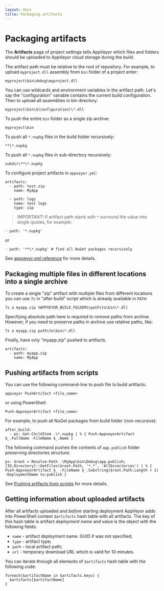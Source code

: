 ```yaml
---
layout: docs
title: Packaging artifacts
---
```


# Packaging artifacts

The **Artifacts** page of project settings tells AppVeyor which files and folders should be uploaded to AppVeyor cloud storage during the build.

The artifact path must be relative to the root of repository. For example, to upload `myproject.dll` assembly from `bin` folder of a project enter:

    myproject\bin\debug\myproject.dll

You can use wildcards and environment variables in the artifact path. Let's say the "configuration" variable contains the current build configuration. Then to upload all assemblies in bin directory:

    myproject\bin\$(configuration)\*.dll

To push the entire `bin` folder as a single zip archive:

    myproject\bin

To push all `*.nupkg` files in the build folder recursively:

    **\*.nupkg

To push all `*.nupkg` files in sub-directory recursively:

    subdir\**\*.nupkg

To configure project artifacts in `appveyor.yml`:

    artifacts:
      - path: test.zip
        name: MyApp

      - path: logs
        name: test logs
        type: zip

> IMPORTANT! If artifact path starts with `*` surround the value into single quotes, for example:

    - path: '*.nupkg'

or

    - path: '**\*.nupkg' # find all NuGet packages recursively

See [appveyor.yml reference](/docs/appveyor-yml) for more details.


## Packaging multiple files in different locations into a single archive

To create a single "zip" artifact with multiple files from different locations you can use `7z` in "after build" script which is already available in `PATH`:

    7z a myapp.zip %APPVEYOR_BUILD_FOLDER%\path\to\bin\*.dll

Specifying absolute path here is required to remove paths from archive. However, if you need to preserve paths in archive use relative paths, like:

    7z a myapp.zip path\to\bin\*.dll

Finally, have only "myapp.zip" pushed to artifacts.

    artifacts:
      - path: myapp.zip
        name: MyApp


## Pushing artifacts from scripts

You can use the following command-line to push file to build artifacts:

    appveyor PushArtifact <file_name>

or using PowerShell:

    Push-AppveyorArtifact <file_name>

For example, to push all NuGet packages from build folder (non-recursive):

    after_build:
      - ps: Get-ChildItem .\*.nupkg | % { Push-AppveyorArtifact $_.FullName -FileName $_.Name }

The following command pushes the contents of `app.publish` folder preserving directories structure:

    ps: $root = Resolve-Path .\MyApp\bin\Debug\app.publish; [IO.Directory]::GetFiles($root.Path, '*.*', 'AllDirectories') | % { Push-AppveyorArtifact $_ -FileName $_.Substring($root.Path.Length + 1) -DeploymentName to-publish }

See [Pushing artifacts from scripts](/docs/build-worker-api#push-artifact) for more details.

## Getting information about uploaded artifacts

After all artifacts uploaded and *before* starting deployment AppVeyor adds into PowerShell context `$artifacts` hash table with all artifacts. The key of this hash table is artifact *deployment name* and value is the object with the following fields:

* `name` - artifact deployment name. GUID if was not specified;
* `type` - artifact type;
* `path` - local artifact path;
* `url` - temporary download URL which is valid for 10 minutes.

You can iterate through all elements of `$artifacts` hash table with the following code:

	foreach($artifactName in $artifacts.keys) {
  	  $artifacts[$artifactName]
	}
